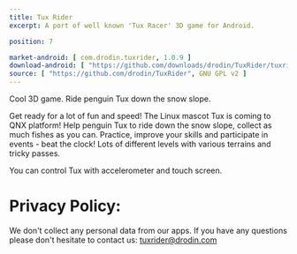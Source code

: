 ```yaml
---
title: Tux Rider
excerpt: A port of well known 'Tux Racer' 3D game for Android.

position: 7

market-android: [ com.drodin.tuxrider, 1.0.9 ] 
download-android: [ "https://github.com/downloads/drodin/TuxRider/tuxrider_107.apk", 1.0.7 ]
source: [ "https://github.com/drodin/TuxRider", GNU GPL v2 ]
---
```


Cool 3D game. Ride penguin Tux down the snow slope.

Get ready for a lot of fun and speed! The Linux mascot Tux is coming to QNX platform!
Help penguin Tux to ride down the snow slope, collect as much fishes as you can.
Practice, improve your skills and participate in events - beat the clock!
Lots of different levels with various terrains and tricky passes.

You can control Tux with accelerometer and touch screen.

Privacy Policy:
===

We don't collect any personal data from our apps.
If you have any questions please don't hesitate to contact us: tuxrider@drodin.com
